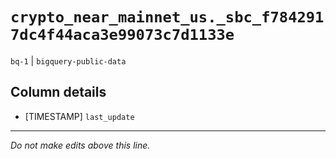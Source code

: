 # `crypto_near_mainnet_us._sbc_f7842917dc4f44aca3e99073c7d1133e`
`bq-1` | `bigquery-public-data`

## Column details
* [TIMESTAMP] `last_update`

-------------------------------------------------------------------------------
*Do not make edits above this line.*
